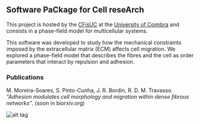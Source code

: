 ## Software PaCkage for Cell reseArch

This project is hosted by the [CFisUC](http://cfisuc.fis.uc.pt/) at the [University of Coimbra](www.uc.pt) 
and consists in a phase-field model for multicellular systems.

This software was developed to study how the mechanical constraints imposed by the extracellular matrix (ECM) affects cell migration. We explored a phase-field model that describes the fibres and the cell as order parameters that interact by repulsion and adhesion. 


### Publications
M. Moreira-Soares, S. Pinto-Cunha, J. R. Bordin, R. D. M. Travasso. *"Adhesion modulates cell morphology and migration within dense fibrous networks"*.  (soon in biorxiv.org)


![alt tag](https://github.com/phydev/SPiCCAto/blob/master/docs/static_figs/cell_moving.gif)
